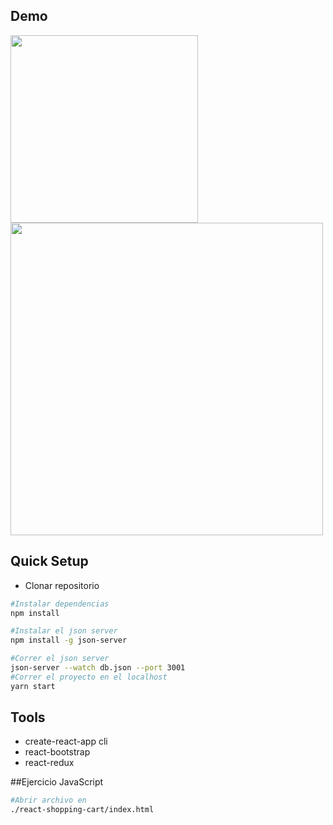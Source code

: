## Demo
<img src="https://github.com/itsandromeda/Shoes-Store/blob/master/src/img/demo.gif" height="300" />
<img src="https://github.com/itsandromeda/Shoes-Store/blob/master/src/img/demo_mobile.gif" height="500" />


## Quick Setup
- Clonar repositorio

```bash
#Instalar dependencias
npm install

#Instalar el json server
npm install -g json-server

#Correr el json server
json-server --watch db.json --port 3001
#Correr el proyecto en el localhost
yarn start
```

## Tools

- create-react-app cli
- react-bootstrap
- react-redux

##Ejercicio JavaScript

```bash
#Abrir archivo en
./react-shopping-cart/index.html
```
